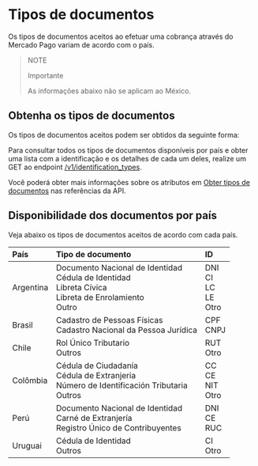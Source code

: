 # Tipos de documentos

Os tipos de documentos aceitos ao efetuar uma cobrança através do Mercado Pago variam de acordo com o país.

> NOTE
>
> Importante
>
> As informações abaixo não se aplicam ao México.

## Obtenha os tipos de documentos

Os tipos de documentos aceitos podem ser obtidos da seguinte forma:

Para consultar todos os tipos de documentos disponíveis por país e obter uma lista com a identificação e os detalhes de cada um deles, realize um GET ao endpoint [/v1/identification_types](/developers/pt/reference/identification_types/_identification_types/get). 

Você poderá obter mais informações sobre os atributos em [Obter tipos de documentos](/developers/pt/reference/identification_types/_identification_types/get) nas referências da API.
 
## Disponibilidade dos documentos por país

Veja abaixo os tipos de documentos aceitos de acordo com cada país.

| País | Tipo de documento | ID |
| :--- | :--- | :--- |
| Argentina | Documento Nacional de Identidad <br/> Cédula de Identidad <br/>	Libreta Cívica <br>	Libreta de Enrolamiento <br/> Outro | DNI <br/> CI <br/> LC <br/> LE <br/> Otro  |
| Brasil | Cadastro de Pessoas Físicas <br/> Cadastro Nacional da Pessoa Jurídica|CPF <br/> CNPJ |
| Chile | Rol Único Tributario <br/> Outros | RUT <br/> Otro |
| Colômbia | Cédula de Ciudadanía <br/> Cédula de Extranjeria <br/> Número de Identificación Tributaria	<br/> Outros | CC <br/> CE <br/> NIT <br/> Otro|
| Perú | Documento Nacional de Identidad  <br/>	Carné de Extranjería  <br/>	Registro Único de Contribuyentes | DNI <br/> CE  <br/> RUC |
| Uruguai | Cédula de Identidad <br/> Outros | CI <br/> Otro |
